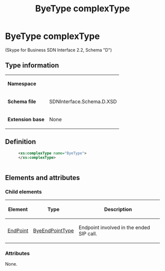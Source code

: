 ﻿---
title: ByeType complexType 
TOCTitle: ByeType complexType
ms:assetid: 64494012-5ccc-428d-8ba5-a87f987fb734
ms:mtpsurl: https://msdn.microsoft.com/library/Mt171056(v=office.16)
ms:contentKeyID: 65855628
ms.date: 08/24/2015
mtps_version: v=office.16
dev_langs:
- xml
---

# ByeType complexType 

(Skype for Business SDN Interface 2.2, Schema "D")

## Type information

<table>
<colgroup>
<col />
<col />
</colgroup>
<tbody>
<tr class="odd">
<td><p><strong>Namespace</strong></p></td>
<td><p></p></td>
</tr>
<tr class="even">
<td><p><strong>Schema file</strong></p></td>
<td><p>SDNInterface.Schema.D.XSD</p></td>
</tr>
<tr class="odd">
<td><p><strong>Extension base</strong></p></td>
<td><p>None</p></td>
</tr>
</tbody>
</table>


## Definition

```xml
      <xs:complexType name="ByeType">
      </xs:complexType>
      
```

## Elements and attributes

### Child elements

<table>
<colgroup>
<col />
<col />
<col />
</colgroup>
<thead>
<tr class="header">
<th><p>Element</p></th>
<th><p>Type</p></th>
<th><p>Description</p></th>
</tr>
</thead>
<tbody>
<tr class="odd">
<td><p><a href="endpoint-element-byetype-complextype-skype-for-business-sdn-interface-2-2-schema-d.md">EndPoint</a></p></td>
<td><p><a href="byeendpointtype-complextype-skype-for-business-sdn-interface-2-2-schema-d.md">ByeEndPointType</a></p></td>
<td><p>Endpoint involved in the ended SIP call.</p></td>
</tr>
</tbody>
</table>


### Attributes

None.

